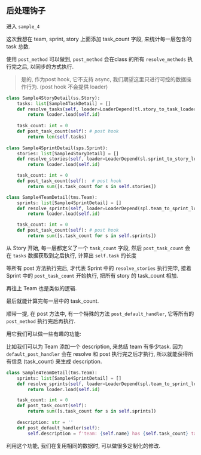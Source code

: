 ## 后处理钩子

进入 `sample_4` 

这次我想在 team, sprint, story 上面添加 task_count 字段, 来统计每一层包含的 task 总数. 

使用 `post_method` 可以做到, `post_method` 会在class 的所有 `resolve_methods` 执行完之后, 以同步的方式执行.

> 是的, 作为post hook, 它不支持 async, 我们期望这里只进行可控的数据操作行为. (post hook 不会提供 loader)

```python
class Sample4StoryDetail(ss.Story):
    tasks: list[Sample4TaskDetail] = []
    def resolve_tasks(self, loader=LoaderDepend(tl.story_to_task_loader)):
        return loader.load(self.id)
    
    task_count: int = 0
    def post_task_count(self): # post hook
        return len(self.tasks)
    
class Sample4SprintDetail(sps.Sprint):
    stories: list[Sample4StoryDetail] = []
    def resolve_stories(self, loader=LoaderDepend(sl.sprint_to_story_loader)):
        return loader.load(self.id)

    task_count: int = 0
    def post_task_count(self):  # post hook
        return sum([s.task_count for s in self.stories])

class Sample4TeamDetail(tms.Team):
    sprints: list[Sample4SprintDetail] = []
    def resolve_sprints(self, loader=LoaderDepend(spl.team_to_sprint_loader)):
        return loader.load(self.id)

    task_count: int = 0
    def post_task_count(self): # post hook
        return sum([s.task_count for s in self.sprints])
```

从 Story 开始, 每一层都定义了一个 `task_count` 字段, 然后 `post_task_count` 会在 `tasks` 数据获取到之后执行, 计算出 `self.task` 的长度

等所有 post 方法执行完后, 才代表 Sprint 中的 `resolve_stories` 执行完毕, 接着 Sprint 中的 `post_task_count` 开始执行, 把所有 story 的 task_count 相加.

再往上 Team 也是类似的逻辑.

最后就能计算完每一层中的 task_count.

顺带一提, 在 post 方法中, 有一个特殊的方法 `post_default_handler`, 它等所有的 `post_method` 执行完后再执行. 

用它我们可以做一些有趣的功能:

比如我们可以为 Team 添加一个 description, 来总结 team 有多少task. 因为 `default_post_handler` 会在 resolve 和 post 执行完之后才执行, 所以就能获得所有信息 (task_count) 来生成 description.

```python
class Sample4TeamDetail(tms.Team):
    sprints: list[Sample4SprintDetail] = []
    def resolve_sprints(self, loader=LoaderDepend(spl.team_to_sprint_loader)):
        return loader.load(self.id)

    task_count: int = 0
    def post_task_count(self):
        return sum([s.task_count for s in self.sprints])
    
    description: str = ''
    def post_default_handler(self):
        self.description = f'team: {self.name} has {self.task_count} tasks in total.' 
```

利用这个功能, 我们在复用相同的数据时, 可以做很多定制化的修改.